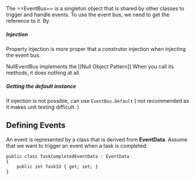 The ==EventBus== is a singleton object that is shared by other classes to trigger and handle events. To use the event bus, we need to get the reference to it. By 

##### Injection

Property injection is more proper that a construtor injection when injecting the event bus.

NullEventBus implements the [[Null Object Pattern]] When you call its methods, it does nothing at all.
##### Getting the default instance

If injection is not possible, can use `EventBus.Default` ( not recommended as it makes unit testing difficult. )


## Defining Events

An event is represented by a class that is derived from **EventData**. Assume that we want to trigger an event when a task is completed:

```
public class TaskCompletedEventData : EventData
{
    public int TaskId { get; set; }
}
```

